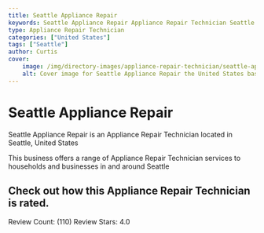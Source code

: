 ```yaml
---
title: Seattle Appliance Repair
keywords: Seattle Appliance Repair Appliance Repair Technician Seattle United States 
type: Appliance Repair Technician 
categories: ["United States"]
tags: ["Seattle"]
author: Curtis
cover:
    image: /img/directory-images/appliance-repair-technician/seattle-appliance-repair.webp
    alt: Cover image for Seattle Appliance Repair the United States based Appliance Repair Technician servicing Seattle 
---
```


# Seattle Appliance Repair
Seattle Appliance Repair is an Appliance Repair Technician located in Seattle, United States

This business offers a range of Appliance Repair Technician services to households and businesses in and around Seattle

## Check out how this Appliance Repair Technician is rated.
Review Count: (110)
Review Stars: 4.0
